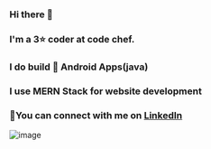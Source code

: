 ### Hi there 👋

### I'm a 3⭐ coder at code chef.
### I do build 📱 Android Apps(java)
### I use MERN Stack for website development
### 🤝You can connect with me on [LinkedIn](https://www.linkedin.com/in/kirti-valechha/)

![image](https://user-images.githubusercontent.com/78252132/187651119-59c58aed-43a6-4b90-b22f-cacf62c8e93f.png)


<!--
**kirti-7/kirti-7** is a ✨ _special_ ✨ repository because its `README.md` (this file) appears on your GitHub profile.

Here are some ideas to get you started:

- 🔭 I’m currently working on ...
- 🌱 I’m currently learning ...
- 👯 I’m looking to collaborate on ...
- 🤔 I’m looking for help with ...
- 💬 Ask me about ...
- 📫 How to reach me: ...
- 😄 Pronouns: ...
- ⚡ Fun fact: ...
-->
